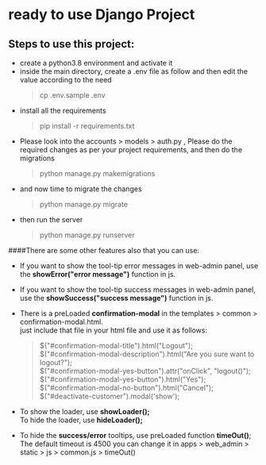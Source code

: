 # ready to use Django Project

## Steps to use this project:

* create a python3.8 environment and activate it
* inside the main directory, create a .env file as follow and then edit the value according to the need
    > cp .env.sample .env
* install all the requirements 
    > pip install -r requirements.txt
* Please look into the accounts > models > auth.py , Please do the required changes as per 
  your project requirements, and then do the migrations
    > python manage.py makemigrations
* and now time to migrate the changes
    > python manage.py migrate
* then run the server
    > python manage.py runserver


####There are some other features also that you can use:

* If you want to show the tool-tip error messages in web-admin panel, use the **showError("error message")** 
  function in js.

* If you want to show the tool-tip success messages in web-admin panel, use the **showSuccess("success message")** 
  function in js.

* There is a preLoaded **confirmation-modal** in the templates > common > confirmation-modal.html.<br>
  just include that file in your html file and use it as follows:

  > $("#confirmation-modal-title").html("Logout");<br>
  > $("#confirmation-modal-description").html("Are you sure want to logout?");<br>
  > $("#confirmation-modal-yes-button").attr("onClick", "logout()");<br>
  > $("#confirmation-modal-yes-button").html("Yes");<br>
  > $("#confirmation-modal-no-button").html("Cancel");<br>
  > $("#deactivate-customer").modal('show');<br>
                
* To show the loader, use **showLoader();**<br>
  To hide the loader, use **hideLoader();**
  
* To hide the **success/error** tooltips, use preLoaded function **timeOut()**; <br>
  The default timeout is 4500 you can change it in apps > web_admin > static > js > common.js > timeOut()

